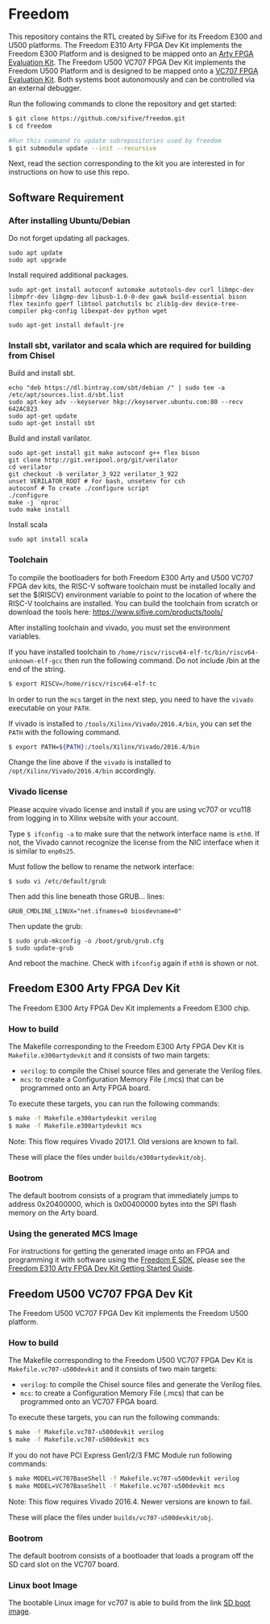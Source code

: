 Freedom
=======

This repository contains the RTL created by SiFive for its Freedom E300 and U500
platforms. The Freedom E310 Arty FPGA Dev Kit implements the Freedom E300
Platform and is designed to be mapped onto an [Arty FPGA Evaluation
Kit](https://www.xilinx.com/products/boards-and-kits/arty.html). The Freedom
U500 VC707 FPGA Dev Kit implements the Freedom U500 Platform and is designed to
be mapped onto a [VC707 FPGA Evaluation
Kit](https://www.xilinx.com/products/boards-and-kits/ek-v7-vc707-g.html).
Both systems boot autonomously and can be controlled via an external debugger.

Run the following commands to clone the repository and get started:

```sh
$ git clone https://github.com/sifive/freedom.git
$ cd freedom

#Run this command to update subrepositories used by freedom
$ git submodule update --init --recursive
```

Next, read the section corresponding to the kit you are interested in for
instructions on how to use this repo.

Software Requirement
--------------------

### After installing Ubuntu/Debian

Do not forget updating all packages.
```
sudo apt update
sudo apt upgrade
```

Install required additional packages.
```
sudo apt-get install autoconf automake autotools-dev curl libmpc-dev libmpfr-dev libgmp-dev libusb-1.0-0-dev gawk build-essential bison flex texinfo gperf libtool patchutils bc zlib1g-dev device-tree-compiler pkg-config libexpat-dev python wget

sudo apt-get install default-jre
```

### Install sbt, varilator and scala which are required for building from Chisel

Build and install sbt.
```
echo "deb https://dl.bintray.com/sbt/debian /" | sudo tee -a /etc/apt/sources.list.d/sbt.list
sudo apt-key adv --keyserver hkp://keyserver.ubuntu.com:80 --recv 642AC823
sudo apt-get update
sudo apt-get install sbt
```

Build and install varilator.
```
sudo apt-get install git make autoconf g++ flex bison
git clone http://git.veripool.org/git/verilator
cd verilator
git checkout -b verilator_3_922 verilator_3_922
unset VERILATOR_ROOT # For bash, unsetenv for csh
autoconf # To create ./configure script
./configure
make -j `nproc`
sudo make install
```

Install scala
```
sudo apt install scala
```

### Toolchain

To compile the bootloaders for both Freedom E300 Arty and U500 VC707
FPGA dev kits, the RISC-V software toolchain must be installed locally and
set the $(RISCV) environment variable to point to the location of where the
RISC-V toolchains are installed. You can build the toolchain from scratch
or download the tools here: https://www.sifive.com/products/tools/

After installing toolchain and vivado, you must set the environment variables.

If you have installed toolchain to
`/home/riscv/riscv64-elf-tc/bin/riscv64-unknown-elf-gcc`
then run the following command. Do not include /bin at the end of the string.

```sh
$ export RISCV=/home/riscv/riscv64-elf-tc
```

In order to run the `mcs` target in the next step, you need to have the `vivado`
executable on your `PATH`.

If vivado is installed to `/tools/Xilinx/Vivado/2016.4/bin`,
you can set the `PATH` with the following command.
```sh
$ export PATH=${PATH}:/tools/Xilinx/Vivado/2016.4/bin
```
Change the line above if the `vivado` is installed to
`/opt/Xilinx/Vivado/2016.4/bin` accordingly.

### Vivado license

Please acquire vivado license and install if you are using vc707 or vcu118 from logging in to Xilinx website with your account.


Type `$ ifconfig -a` to make sure that the network interface name is `eth0`. If not, the Vivado cannot recognize the license from the NIC interface when it is similar to `enp0s25`.

Must follow the bellow to rename the network interface:

```
$ sudo vi /etc/default/grub
```

Then add this line beneath those GRUB... lines:

```
GRUB_CMDLINE_LINUX="net.ifnames=0 biosdevname=0"
```

Then update the grub:
```
$ sudo grub-mkconfig -o /boot/grub/grub.cfg
$ sudo update-grub
```

And reboot the machine.
Check with `ifconfig` again if `eth0` is shown or not.


Freedom E300 Arty FPGA Dev Kit
------------------------------

The Freedom E300 Arty FPGA Dev Kit implements a Freedom E300 chip.

### How to build

The Makefile corresponding to the Freedom E300 Arty FPGA Dev Kit is
`Makefile.e300artydevkit` and it consists of two main targets:

- `verilog`: to compile the Chisel source files and generate the Verilog files.
- `mcs`: to create a Configuration Memory File (.mcs) that can be programmed
onto an Arty FPGA board.

To execute these targets, you can run the following commands:

```sh
$ make -f Makefile.e300artydevkit verilog
$ make -f Makefile.e300artydevkit mcs
```

Note: This flow requires Vivado 2017.1. Old versions are known to fail.

These will place the files under `builds/e300artydevkit/obj`.


### Bootrom

The default bootrom consists of a program that immediately jumps to address
0x20400000, which is 0x00400000 bytes into the SPI flash memory on the Arty
board.

### Using the generated MCS Image

For instructions for getting the generated image onto an FPGA and programming it with software using the [Freedom E SDK](https://github.com/sifive/freedom-e-sdk), please see the [Freedom E310 Arty FPGA Dev Kit Getting Started Guide](https://www.sifive.com/documentation/freedom-soc/freedom-e300-arty-fpga-dev-kit-getting-started-guide/).

Freedom U500 VC707 FPGA Dev Kit
-------------------------------

The Freedom U500 VC707 FPGA Dev Kit implements the Freedom U500 platform.

### How to build

The Makefile corresponding to the Freedom U500 VC707 FPGA Dev Kit is
`Makefile.vc707-u500devkit` and it consists of two main targets:

- `verilog`: to compile the Chisel source files and generate the Verilog files.
- `mcs`: to create a Configuration Memory File (.mcs) that can be programmed
onto an VC707 FPGA board.

To execute these targets, you can run the following commands:

```sh
$ make -f Makefile.vc707-u500devkit verilog
$ make -f Makefile.vc707-u500devkit mcs
```
If you do not have PCI Express Gen1/2/3 FMC Module run following commands:
```sh
$ make MODEL=VC707BaseShell -f Makefile.vc707-u500devkit verilog
$ make MODEL=VC707BaseShell -f Makefile.vc707-u500devkit mcs
```

Note: This flow requires Vivado 2016.4. Newer versions are known to fail.

These will place the files under `builds/vc707-u500devkit/obj`.

### Bootrom

The default bootrom consists of a bootloader that loads a program off the SD
card slot on the VC707 board.

### Linux boot Image

The bootable Linux image for vc707 is able to build from the link
[SD boot image](https://github.com/sifive/freedom-u-sdk).
